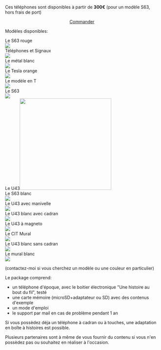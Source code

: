 Ces téléphones sont disponibles à partir de <strong>300€</strong> (pour un modèle S63, hors frais de port)

<p align="center">
<a href="mailto:samy@rabih.fr" class="btn">Commander</a></p>

Modèles disponibles:
<div id="phone_gallery"><div class="phone">Le S63 rouge<br />
      <img src="https://user-images.githubusercontent.com/1282106/174447483-8f8beee1-2ca2-4c1f-8988-c51805bc7de0.png" />
  </div><div class="phone">Téléphones et Signaux<br />
      <img src="https://user-images.githubusercontent.com/1282106/174447303-a6b3d70e-e4e0-453d-a740-284f51658f75.png" />
  </div><div class="phone">Le métal blanc<br />
      <img src="https://user-images.githubusercontent.com/1282106/174447683-8bddd1a6-00ed-477f-9a97-da23126c355c.png" />
  </div><div class="phone">Le Tesla orange<br />
      <img src="https://user-images.githubusercontent.com/1282106/174447537-41650c12-30d5-4e8a-b871-f0211648ee87.png" />
  </div><div class="phone">Le modèle en T<br />
      <img src="https://user-images.githubusercontent.com/1282106/174447853-c0352852-f4bf-4581-a0a7-ad3175969662.png" />
  </div><div class="phone">Le S63<br />
      <img src="https://user-images.githubusercontent.com/1282106/174444933-6d6e1803-e564-41ef-b37a-fcb5ec07e18c.png" />
  </div><div class="phone">Le U43<img src="https://user-images.githubusercontent.com/1282106/149672898-92151184-353d-4b62-b923-86ea2b3fc8f1.jpeg"  width="300" />
  </div><div class="phone">Le S63 blanc<br />
      <img src="https://user-images.githubusercontent.com/1282106/170708647-03d515b4-4489-48a9-aa3c-ff2638fa21d6.png" />
  </div><div class="phone">Le U43 avec manivelle<br />
      <img src="https://user-images.githubusercontent.com/1282106/174445258-b89b1a5e-b213-444e-ba80-98a0ef0bf0a0.png" />
  </div><div class="phone">Le U43 blanc avec cadran<br />    
      <img src="https://user-images.githubusercontent.com/1282106/174445367-04d2e1fb-8178-4fe7-bac2-f1a6665ab0bf.png" />
  </div><div class="phone">Le U43 à magneto<br />
      <img src="https://user-images.githubusercontent.com/1282106/174446970-9f29ee3d-3fac-4105-b47b-ece0980e7116.png" />
  </div><div class="phone">Le CIT Mural<br />
      <img src="https://user-images.githubusercontent.com/1282106/174447069-a7a5ba9c-f3b4-4360-905b-3e744dc8bcee.png" />
  </div><div class="phone">Le U43 blanc sans cadran<br />
      <img src="https://user-images.githubusercontent.com/1282106/174447018-7d380ecf-cb11-4a1f-87b0-fc07b8133680.png" />
  </div><div class="phone">Le mural blanc<br />
      <img src="https://user-images.githubusercontent.com/1282106/174447441-105df094-d42c-4832-bf59-77d1c16a2608.png" />
  </div>
</div>

(contactez-moi si vous cherchez un modèle ou une couleur en particulier)

Le package comprend:
- un téléphone d'époque, avec le boitier électronique "Une histoire au bout du fil", testé
- une carte mémoire (microSD+adaptateur ou SD) avec des contenus d'exemple
- un mode d'emploi
- le support par mail en cas de problème pendant 1 an

Si vous possèdez déja un téléphone à cadran ou à touches, une adaptation en boîte à histoires est possible.

Plusieurs partenaires sont à même de vous fournir du contenu si vous n'en possèdez pas ou souhaitez en réaliser à l'occasion.
